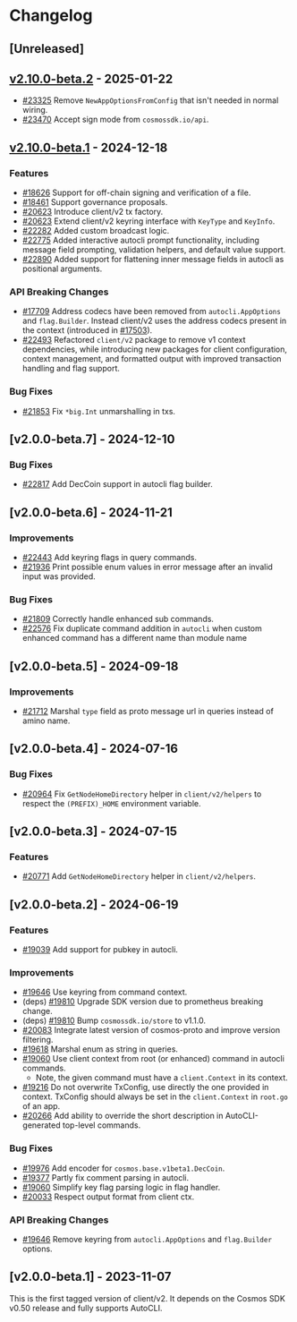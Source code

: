 <!--
Guiding Principles:

Changelogs are for humans, not machines.
There should be an entry for every single version.
The same types of changes should be grouped.
Versions and sections should be linkable.
The latest version comes first.
The release date of each version is displayed.
Mention whether you follow Semantic Versioning.

Usage:

Change log entries are to be added to the Unreleased section under the
appropriate stanza (see below). Each entry should ideally include a tag and
the Github issue reference in the following format:

* (<tag>) \#<issue-number> message

The issue numbers will later be link-ified during the release process so you do
not have to worry about including a link manually, but you can if you wish.

Types of changes (Stanzas):

"Features" for new features.
"Improvements" for changes in existing functionality.
"Deprecated" for soon-to-be removed features.
"Bug Fixes" for any bug fixes.
"Client Breaking" for breaking Protobuf, gRPC and REST routes used by end-users.
"CLI Breaking" for breaking CLI commands.
"API Breaking" for breaking exported APIs used by developers building on SDK.
Ref: https://keepachangelog.com/en/1.0.0/
-->

# Changelog

## [Unreleased]

## [v2.10.0-beta.2](https://github.com/cosmos/cosmos-sdk/releases/tag/client/v2/v2.10.0-beta.2) - 2025-01-22

* [#23325](https://github.com/cosmos/cosmos-sdk/pull/23325) Remove `NewAppOptionsFromConfig` that isn't needed in normal wiring.
* [#23470](https://github.com/cosmos/cosmos-sdk/pull/23470) Accept sign mode from `cosmossdk.io/api`.

## [v2.10.0-beta.1](https://github.com/cosmos/cosmos-sdk/releases/tag/client/v2/v2.10.0-beta.1) - 2024-12-18

### Features

* [#18626](https://github.com/cosmos/cosmos-sdk/pull/18626) Support for off-chain signing and verification of a file.
* [#18461](https://github.com/cosmos/cosmos-sdk/pull/18461) Support governance proposals.
* [#20623](https://github.com/cosmos/cosmos-sdk/pull/20623) Introduce client/v2 tx factory.
* [#20623](https://github.com/cosmos/cosmos-sdk/pull/20623) Extend client/v2 keyring interface with `KeyType` and `KeyInfo`.
* [#22282](https://github.com/cosmos/cosmos-sdk/pull/22282) Added custom broadcast logic.
* [#22775](https://github.com/cosmos/cosmos-sdk/pull/22775) Added interactive autocli prompt functionality, including message field prompting, validation helpers, and default value support.
* [#22890](https://github.com/cosmos/cosmos-sdk/pull/22890)  Added support for flattening inner message fields in autocli as positional arguments.

### API Breaking Changes

* [#17709](https://github.com/cosmos/cosmos-sdk/pull/17709) Address codecs have been removed from `autocli.AppOptions` and `flag.Builder`. Instead client/v2 uses the address codecs present in the context (introduced in [#17503](https://github.com/cosmos/cosmos-sdk/pull/17503)).
* [#22493](https://github.com/cosmos/cosmos-sdk/pull/22493) Refactored `client/v2` package to remove v1 context dependencies, while introducing new packages for client configuration, context management, and formatted output with improved transaction handling and flag support.

### Bug Fixes

* [#21853](https://github.com/cosmos/cosmos-sdk/pull/21853) Fix `*big.Int` unmarshalling in txs.

## [v2.0.0-beta.7] - 2024-12-10

### Bug Fixes

* [#22817](https://github.com/cosmos/cosmos-sdk/pull/22817) Add DecCoin support in autocli flag builder.

## [v2.0.0-beta.6] - 2024-11-21

### Improvements

* [#22443](https://github.com/cosmos/cosmos-sdk/pull/22443) Add keyring flags in query commands.
* [#21936](https://github.com/cosmos/cosmos-sdk/pull/21936) Print possible enum values in error message after an invalid input was provided.

### Bug Fixes

* [#21809](https://github.com/cosmos/cosmos-sdk/pull/21809) Correctly handle enhanced sub commands.
* [#22576](https://github.com/cosmos/cosmos-sdk/pull/22576) Fix duplicate command addition in `autocli` when custom enhanced command has a different name than module name

## [v2.0.0-beta.5] - 2024-09-18

### Improvements

* [#21712](https://github.com/cosmos/cosmos-sdk/pull/21712) Marshal `type` field as proto message url in queries instead of amino name.

## [v2.0.0-beta.4] - 2024-07-16

### Bug Fixes

* [#20964](https://github.com/cosmos/cosmos-sdk/pull/20964) Fix `GetNodeHomeDirectory` helper in `client/v2/helpers` to respect the `(PREFIX)_HOME` environment variable.

## [v2.0.0-beta.3] - 2024-07-15

### Features

* [#20771](https://github.com/cosmos/cosmos-sdk/pull/20771) Add `GetNodeHomeDirectory` helper in `client/v2/helpers`.

## [v2.0.0-beta.2] - 2024-06-19

### Features

* [#19039](https://github.com/cosmos/cosmos-sdk/pull/19039) Add support for pubkey in autocli.

### Improvements

* [#19646](https://github.com/cosmos/cosmos-sdk/pull/19646) Use keyring from command context.
* (deps) [#19810](https://github.com/cosmos/cosmos-sdk/pull/19810) Upgrade SDK version due to prometheus breaking change.
* (deps) [#19810](https://github.com/cosmos/cosmos-sdk/pull/19810) Bump `cosmossdk.io/store` to v1.1.0.
* [#20083](https://github.com/cosmos/cosmos-sdk/pull/20083) Integrate latest version of cosmos-proto and improve version filtering.
* [#19618](https://github.com/cosmos/cosmos-sdk/pull/19618) Marshal enum as string in queries.
* [#19060](https://github.com/cosmos/cosmos-sdk/pull/19060) Use client context from root (or enhanced) command in autocli commands.
    * Note, the given command must have a `client.Context` in its context.
* [#19216](https://github.com/cosmos/cosmos-sdk/pull/19216) Do not overwrite TxConfig, use directly the one provided in context. TxConfig should always be set in the `client.Context` in `root.go` of an app.
* [#20266](https://github.com/cosmos/cosmos-sdk/pull/20266) Add ability to override the short description in AutoCLI-generated top-level commands.

### Bug Fixes

* [#19976](https://github.com/cosmos/cosmos-sdk/pull/19976) Add encoder for `cosmos.base.v1beta1.DecCoin`.
* [#19377](https://github.com/cosmos/cosmos-sdk/pull/19377) Partly fix comment parsing in autocli.
* [#19060](https://github.com/cosmos/cosmos-sdk/pull/19060) Simplify key flag parsing logic in flag handler.
* [#20033](https://github.com/cosmos/cosmos-sdk/pull/20033) Respect output format from client ctx.

### API Breaking Changes

* [#19646](https://github.com/cosmos/cosmos-sdk/pull/19646) Remove keyring from `autocli.AppOptions` and `flag.Builder` options.

## [v2.0.0-beta.1] - 2023-11-07

This is the first tagged version of client/v2.
It depends on the Cosmos SDK v0.50 release and fully supports AutoCLI.
